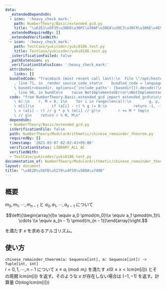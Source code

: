 ```yaml
---
data:
  _extendedDependsOn:
  - icon: ':heavy_check_mark:'
    path: NumberTheory/Basic/extended_gcd.py
    title: "\u62E1\u5F35\u30E6\u30FC\u30AF\u30EA\u30C3\u30C9\u306E\u4E92\u9664\u6CD5"
  _extendedRequiredBy: []
  _extendedVerifiedWith:
  - icon: ':heavy_check_mark:'
    path: TestCase/yukicoder/yuki0186.test.py
    title: TestCase/yukicoder/yuki0186.test.py
  _isVerificationFailed: false
  _pathExtension: py
  _verificationStatusIcon: ':heavy_check_mark:'
  attributes:
    links: []
  bundledCode: "Traceback (most recent call last):\n  File \"/opt/hostedtoolcache/Python/3.9.4/x64/lib/python3.9/site-packages/onlinejudge_verify/documentation/build.py\"\
    , line 71, in _render_source_code_stat\n    bundled_code = language.bundle(stat.path,\
    \ basedir=basedir, options={'include_paths': [basedir]}).decode()\n  File \"/opt/hostedtoolcache/Python/3.9.4/x64/lib/python3.9/site-packages/onlinejudge_verify/languages/python.py\"\
    , line 96, in bundle\n    raise NotImplementedError\nNotImplementedError\n"
  code: "from NumberTheory.Basic.extended_gcd import extended_gcd\n\n\ndef chinese_remainder_theorem(a,\
    \ m):\n    r, M = 0, 1\n    for i in range(len(a)):\n        g, p, q = extended_gcd(M,\
    \ m[i])\n        if (a[i] - r) % g != 0:\n            return -1, -1\n        tmp\
    \ = (a[i] - r) // g * p % (m[i] // g)\n        r += M * tmp\n        M *= m[i]\
    \ // g\n    return r % M, M\n"
  dependsOn:
  - NumberTheory/Basic/extended_gcd.py
  isVerificationFile: false
  path: NumberTheory/ModularArithmetic/chinese_remainder_theorem.py
  requiredBy: []
  timestamp: '2021-03-07 02:02:41+09:00'
  verificationStatus: LIBRARY_ALL_AC
  verifiedWith:
  - TestCase/yukicoder/yuki0186.test.py
documentation_of: NumberTheory/ModularArithmetic/chinese_remainder_theorem.py
layout: document
title: "\u4E2D\u56FD\u5270\u4F59\u5B9A\u7406"
---
```


## 概要
$m_0, m_1, \cdots, m_{n - 1}$ と $a_0, a_1, \cdots, a_{n - 1}$ について

$$\left\{\begin{array}{l}x \equiv a_0 \pmod{m_0}\\x \equiv a_1 \pmod{m_1}\\ \cdots \\x \equiv a_{n - 1} \pmod{m_{n - 1}}\end{array}\right.$$

を満たす $x$ を求めるアルゴリズム。

## 使い方
`chinese_remainder_theorem(a: Sequence[int], m: Sequence[int]) -> Tuple[int, int]`  
$i = 0, 1, \cdots, n - 1$ について $x \equiv a_i \pmod{m_i}$ を満たす $x (0 \le x \lt \mathrm{lcm}(m[i]))$ とその周期 $\mathrm{lcm}(m[i])$ を返す。そのような $x$ が存在しない場合は $(-1, -1)$ を返す。計算量 $O(n \log \mathrm{lcm}(m[i]))$

